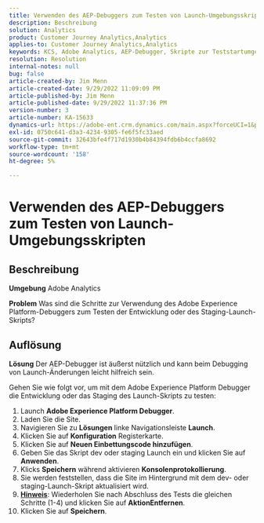 ```yaml
---
title: Verwenden des AEP-Debuggers zum Testen von Launch-Umgebungsskripten
description: Beschreibung
solution: Analytics
product: Customer Journey Analytics,Analytics
applies-to: Customer Journey Analytics,Analytics
keywords: KCS, Adobe Analytics, AEP-Debugger, Skripte zur Teststartumgebung, Adobe Experience Platform, Anleitung
resolution: Resolution
internal-notes: null
bug: false
article-created-by: Jim Menn
article-created-date: 9/29/2022 11:09:09 PM
article-published-by: Jim Menn
article-published-date: 9/29/2022 11:37:36 PM
version-number: 3
article-number: KA-15633
dynamics-url: https://adobe-ent.crm.dynamics.com/main.aspx?forceUCI=1&pagetype=entityrecord&etn=knowledgearticle&id=82e3aeb3-4b40-ed11-9db1-0022480866ad
exl-id: 0750c641-d3a3-4234-9305-fe6f5fc33aed
source-git-commit: 32643bfe4f717d1930b4b84394fdb6b4ccfa8692
workflow-type: tm+mt
source-wordcount: '158'
ht-degree: 5%

---
```


# Verwenden des AEP-Debuggers zum Testen von Launch-Umgebungsskripten

## Beschreibung


<b>Umgebung</b>
Adobe Analytics

<b>Problem</b>
Was sind die Schritte zur Verwendung des Adobe Experience Platform-Debuggers zum Testen der Entwicklung oder des Staging-Launch-Skripts?


## Auflösung


<b>Lösung</b>
Der AEP-Debugger ist äußerst nützlich und kann beim Debugging von Launch-Änderungen leicht hilfreich sein.

Gehen Sie wie folgt vor, um mit dem Adobe Experience Platform Debugger die Entwicklung oder das Staging des Launch-Skripts zu testen:

1. Launch <b>Adobe Experience Platform Debugger</b>.
2. Laden Sie die Site.
3. Navigieren Sie zu <b>Lösungen</b> linke Navigationsleiste  <b>Launch</b>.
4. Klicken Sie auf <b>Konfiguration</b> Registerkarte.
5. Klicken Sie auf <b>Neuen Einbettungscode hinzufügen</b>.
6. Geben Sie das Skript dev oder staging Launch ein und klicken Sie auf <b>Anwenden</b>.
7. Klicks <b>Speichern</b> während aktivieren <b>Konsolenprotokollierung</b>.
8. Sie werden feststellen, dass die Site im Hintergrund mit dem dev- oder staging-Launch-Skript aktualisiert wird.
9. <b><u>Hinweis</u></b>: Wiederholen Sie nach Abschluss des Tests die gleichen Schritte (1-4) und klicken Sie auf <b>Aktion</b><b>Entfernen</b>.
10. Klicken Sie auf <b>Speichern</b>.

